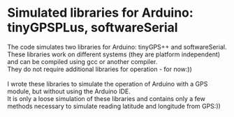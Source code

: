 # Simulated libraries for Arduino: tinyGPSPLus, softwareSerial 

The code simulates two libraries for Arduino: tinyGPS++ and softwareSerial.<br />
These libraries work on different systems (they are platform independent) and can be compiled using gcc or another compiler.<br />
They do not require additional libraries for operation - for now:))<br /><br />
I wrote these libraries to simulate the operation of Arduino with a GPS module, but without using the Arduino IDE.<br />
It is only a loose simulation of these libraries and contains only a few methods necessary to simulate reading latitude and longitude from GPS:))
